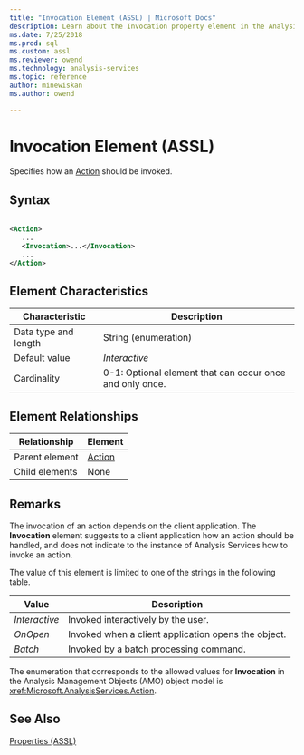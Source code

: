 ```yaml
---
title: "Invocation Element (ASSL) | Microsoft Docs"
description: Learn about the Invocation property element in the Analysis Services Scripting Language (ASSL) schema.
ms.date: 7/25/2018
ms.prod: sql
ms.custom: assl
ms.reviewer: owend
ms.technology: analysis-services
ms.topic: reference
author: minewiskan
ms.author: owend

---
```

# Invocation Element (ASSL)

  Specifies how an [Action](../objects/action-element-assl.md) should be invoked.  
  
## Syntax  
  
```xml  
  
<Action>  
   ...  
   <Invocation>...</Invocation>  
   ...  
</Action>  
```  
  
## Element Characteristics  
  
|Characteristic|Description|  
|--------------------|-----------------|  
|Data type and length|String (enumeration)|  
|Default value|*Interactive*|  
|Cardinality|0-1: Optional element that can occur once and only once.|  
  
## Element Relationships  
  
|Relationship|Element|  
|------------------|-------------|  
|Parent element|[Action](../objects/action-element-assl.md)|  
|Child elements|None|  
  
## Remarks  
 The invocation of an action depends on the client application. The **Invocation** element suggests to a client application how an action should be handled, and does not indicate to the instance of Analysis Services how to invoke an action.  
  
 The value of this element is limited to one of the strings in the following table.  
  
|Value|Description|  
|-----------|-----------------|  
|*Interactive*|Invoked interactively by the user.|  
|*OnOpen*|Invoked when a client application opens the object.|  
|*Batch*|Invoked by a batch processing command.|  
  
 The enumeration that corresponds to the allowed values for **Invocation** in the Analysis Management Objects (AMO) object model is <xref:Microsoft.AnalysisServices.Action>.  
  
## See Also  
 [Properties &#40;ASSL&#41;](properties-assl.md)  
  
  
